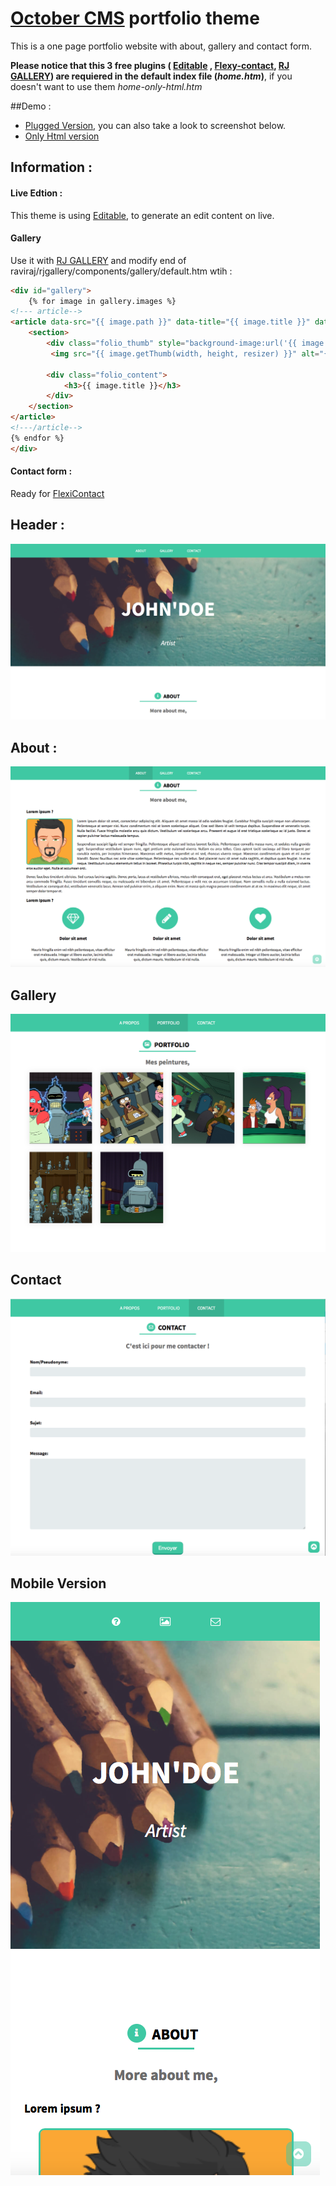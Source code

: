 # [October CMS](http://octobercms.com) portfolio theme

This is a one page portfolio website with about, gallery and contact form.

**Please notice that this 3 free plugins ( [Editable](https://octobercms.com/plugin/rainlab-editable) , [Flexy-contact](https://octobercms.com/plugin/laminsanneh-flexicontact), [RJ GALLERY](https://octobercms.com/plugin/raviraj-rjgallery)) are requiered in the default index file (_home.htm_)**, if you doesn't want to use them _home-only-html.htm_

##Demo :
* [Plugged Version](http://demo-folio.chikoumi.com), you can also take a look to screenshot below.
* [Only Html version](http://demo-folio.chikoumi.com/only-html)

## Information :
#### Live Edtion :

This theme is using [Editable](https://octobercms.com/plugin/rainlab-editable), to generate an edit content on live.

#### Gallery
Use it with [RJ GALLERY](https://octobercms.com/plugin/raviraj-rjgallery) and modify end of raviraj/rjgallery/components/gallery/default.htm wtih :


```html
<div id="gallery">
    {% for image in gallery.images %}
<!--- article-->
<article data-src="{{ image.path }}" data-title="{{ image.title }}" data-desc="{{ image.description }}">
    <section>
        <div class="folio_thumb" style="background-image:url('{{ image.path }}');"></div>
         <img src="{{ image.getThumb(width, height, resizer) }}" alt="{{ image.title }}" />

        <div class="folio_content">
            <h3>{{ image.title }}</h3>
        </div>
    </section>
</article>
<!---/article--> 
{% endfor %}
</div>
```

#### Contact form :

Ready for [FlexiContact](https://octobercms.com/plugin/laminsanneh-flexicontact)


## Header :
![header](https://raw.githubusercontent.com/Chikoumi/OctoberCMS-folio-theme/master/assets/img/header.png "Header")

## About :
![about](https://raw.githubusercontent.com/Chikoumi/OctoberCMS-folio-theme/master/assets/img/about.png "About")

## Gallery
![Folio](https://raw.githubusercontent.com/Chikoumi/OctoberCMS-folio-theme/master/assets/img/folio.png "Folio")

## Contact
![Contact](https://raw.githubusercontent.com/Chikoumi/OctoberCMS-folio-theme/master/assets/img/contact.png "Contact")

## Mobile Version

![Mobile-Version](https://raw.githubusercontent.com/Chikoumi/OctoberCMS-folio-theme/master/assets/img/mobile.png "Mobile-Version")

